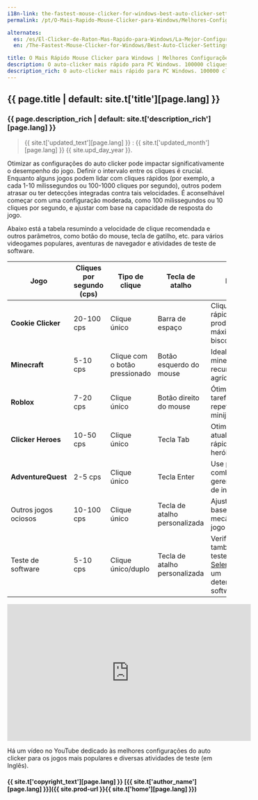 ```yaml
---
i18n-link: the-fastest-mouse-clicker-for-windows-best-auto-clicker-settings-for-popular-games
permalink: /pt/O-Mais-Rapido-Mouse-Clicker-para-Windows/Melhores-Configuracoes-de-Auto-Clicker-para-Jogos-Populares/

alternates:
  es: /es/El-Clicker-de-Raton-Mas-Rapido-para-Windows/La-Mejor-Configuracion-de-Clic-Automatico-para-Juegos-Populares/
  en: /The-Fastest-Mouse-Clicker-for-Windows/Best-Auto-Clicker-Settings-for-Popular-Games/

title: O Mais Rápido Mouse Clicker para Windows | Melhores Configurações de Auto Clicker para Jogos Populares
description: O auto-clicker mais rápido para PC Windows. 100000 cliques por segundo. Melhores Configurações de Auto Clicker para Jogos Populares
description_rich: O auto-clicker mais rápido para PC Windows. 100000 cliques por segundo. Melhores Configurações de Auto Clicker para Jogos Populares
---
```


## {{ page.title | default: site.t['title'][page.lang] }}

### {{ page.description_rich | default: site.t['description_rich'][page.lang] }}

> {{ site.t['updated_text'][page.lang] }} : {{ site.t['updated_month'][page.lang] }} {{ site.upd_day_year }}.

Otimizar as configurações do auto clicker pode impactar significativamente o desempenho do jogo. Definir o intervalo entre os cliques é crucial.
Enquanto alguns jogos podem lidar com cliques rápidos (por exemplo, a cada 1-10 milissegundos ou 100-1000 cliques por segundo), outros podem atrasar ou ter detecções integradas contra tais velocidades.
É aconselhável começar com uma configuração moderada, como 100 milissegundos ou 10 cliques por segundo, e ajustar com base na capacidade de resposta do jogo.

Abaixo está a tabela resumindo a velocidade de clique recomendada e outros parâmetros, como botão do mouse, tecla de gatilho, etc. para vários videogames populares,
aventuras de navegador e atividades de teste de software.

| Jogo | Cliques por segundo (cps) | Tipo de clique | Tecla de atalho | Notas |
|----------------------|-------------------------|-----------------------|------------------------------------------------|---------------------------------------------|
| **Cookie Clicker** | 20-100 cps | Clique único | Barra de espaço | Cliques rápidos para produção máxima de biscoitos |
| **Minecraft** | 5-10 cps | Clique com o botão pressionado | Botão esquerdo do mouse | Ideal para mineração ou recursos agrícolas |
| **Roblox** | 7-20 cps | Clique único | Botão direito do mouse | Ótimo para tarefas repetitivas em minijogos |
| **Clicker Heroes** | 10-50 cps | Clique único | Tecla Tab | Otimize para atualizações rápidas de heróis |
| **AdventureQuest** | 2-5 cps | Clique único | Tecla Enter | Use para combate ou gerenciamento de inventário |
| Outros jogos ociosos | 10-100 cps | Clique único | Tecla de atalho personalizada | Ajuste com base na mecânica do jogo |
| Teste de software | 5-10 cps | Clique único/duplo | Tecla de atalho personalizada | Verifique também os testes <a href="https://www.selenium.dev/" target="_blank">Selenium</a> para um determinado software |

<div class="video-container">
    <iframe 
        width="560" 
        height="315" 
        src="https://www.youtube.com/embed/N0gOpVcgFaM?rel=0&modestbranding=1" 
        title="Best Auto Clicker Settings for Popular Games - The Fastest Mouse Clicker for Windows" 
        frameborder="0" 
        allow="accelerometer; autoplay; clipboard-write; encrypted-media; gyroscope; picture-in-picture" 
        allowfullscreen
        loading="lazy" >
    </iframe>
</div>

Há um vídeo no YouTube dedicado às melhores configurações do auto clicker para os jogos mais populares e diversas atividades de teste (em Inglês).

#### {{ site.t['copyright_text'][page.lang] }} [{{ site.t['author_name'][page.lang] }}]({{ site.prod-url }}{{ site.t['home'][page.lang] }})
